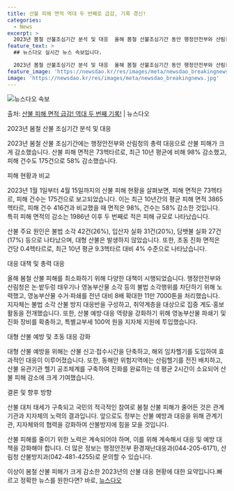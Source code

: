 ```yaml
---
title: 산불 피해 면적 역대 두 번째로 급감, 기록 경신!
categories:
  - News
excerpt: >
  2023년 봄철 산불조심기간 분석 및 대응  올해 봄철 산불조심기간 동안 행정안전부와 산림청의 총력 대응 결…
feature_text: >
  ## 뉴스다오 실시간 뉴스 속보입니다.

  2023년 봄철 산불조심기간 분석 및 대응  올해 봄철 산불조심기간 동안 행정안전부와 산림청의 총력 대응 결…
feature_image: 'https://newsdao.kr/res/images/meta/newsdao_breakingnews.jpg'
image: 'https://newsdao.kr/res/images/meta/newsdao_breakingnews.jpg'
---
```


![뉴스다오 속보](https://newsdao.kr/res/images/meta/newsdao_breakingnews.jpg)

<p>출처: <a href="https://newsdao.kr/4095" rel="dofollow">산불 피해 면적 급감! 역대 두 번째 기록!</a> | 뉴스다오</p>

2023년 봄철 산불 조심기간 분석 및 대응

2023년 봄철 산불 조심기간에는 행정안전부와 산림청의 총력 대응으로 산불 피해가 크게 감소했습니다. 산불 피해 면적은 73헥타르로, 최근 10년 평균에 비해 98% 감소했고, 피해 건수도 175건으로 58% 감소했습니다.

피해 현황과 비교

2023년 1월 1일부터 4월 15일까지의 산불 피해 현황을 살펴보면, 피해 면적은 73헥타르, 피해 건수는 175건으로 보고되었습니다. 이는 최근 10년간의 평균 피해 면적 3865헥타르, 피해 건수 416건과 비교했을 때 면적은 98%, 건수는 58% 감소한 것입니다. 특히 피해 면적의 감소는 1986년 이후 두 번째로 적은 피해 규모로 나타났습니다.

산불 주요 원인은 불법 소각 42건(26%), 입산자 실화 31건(20%), 담뱃불 실화 27건(17%) 등으로 나타났으며, 대형 산불은 발생하지 않았습니다. 또한, 초동 진화 면적은 건당 0.4헥타르로, 최근 10년 평균 9.3헥타르 대비 4% 수준으로 나타났습니다.

대응 대책 및 총력 대응

올해 봄철 산불 피해를 최소화하기 위해 다양한 대책이 시행되었습니다. 행정안전부와 산림청은 논·밭두렁 태우기나 영농부산물 소각 등의 불법 소각행위를 차단하기 위해 노력했고, 영농부산물 수거·파쇄를 전년 대비 8배 확대한 11만 7000톤을 처리했습니다. 지자체는 불법 소각 산불 방지 대응반을 구성하고, 취약계층을 대상으로 집중 계도·홍보 활동을 전개했습니다. 또한, 산불 예방·대응 역량을 강화하기 위해 영농부산물 파쇄기 및 진화 장비를 확충하고, 특별교부세 100억 원을 지자체 지원에 투입했습니다.

대형 산불 예방 및 초동 대응 강화

대형 산불 예방을 위해는 산불 신고·접수시간을 단축하고, 해외 임차헬기를 도입하여 효과적인 대응이 이루어졌습니다. 또한, 동해안 위험지역에는 산림헬기를 전진 배치하고, 산불 유관기관 헬기 공조체계를 구축하여 진화를 완료하는 데 평균 2시간이 소요되어 산불 피해 감소에 크게 기여했습니다.

결론 및 향후 방향

산불 대처 태세가 구축되고 국민의 적극적인 참여로 봄철 산불 피해가 줄어든 것은 관계기관과 지자체의 노력의 결과입니다. 앞으로도 정부는 산불 예방과 대응을 위해 관계기관, 지자체와의 협력을 강화하여 산불방지에 힘을 모을 것입니다.

산불 피해를 줄이기 위한 노력은 계속되어야 하며, 이를 위해 계속해서 대응 및 예방 대책을 강화해야 합니다. 더 많은 정보는 행정안전부 환경재난대응과(044-205-6171), 산림청 산불방지과(042-481-4255)로 문의할 수 있습니다.

이상이 봄철 산불 피해가 크게 감소한 2023년의 산불 대응 현황에 대한 요약입니다.빠르고 정확한 뉴스를 원한다면? 바로, <a href="https://newsdao.kr" rel="dofollow">뉴스다오</a>



